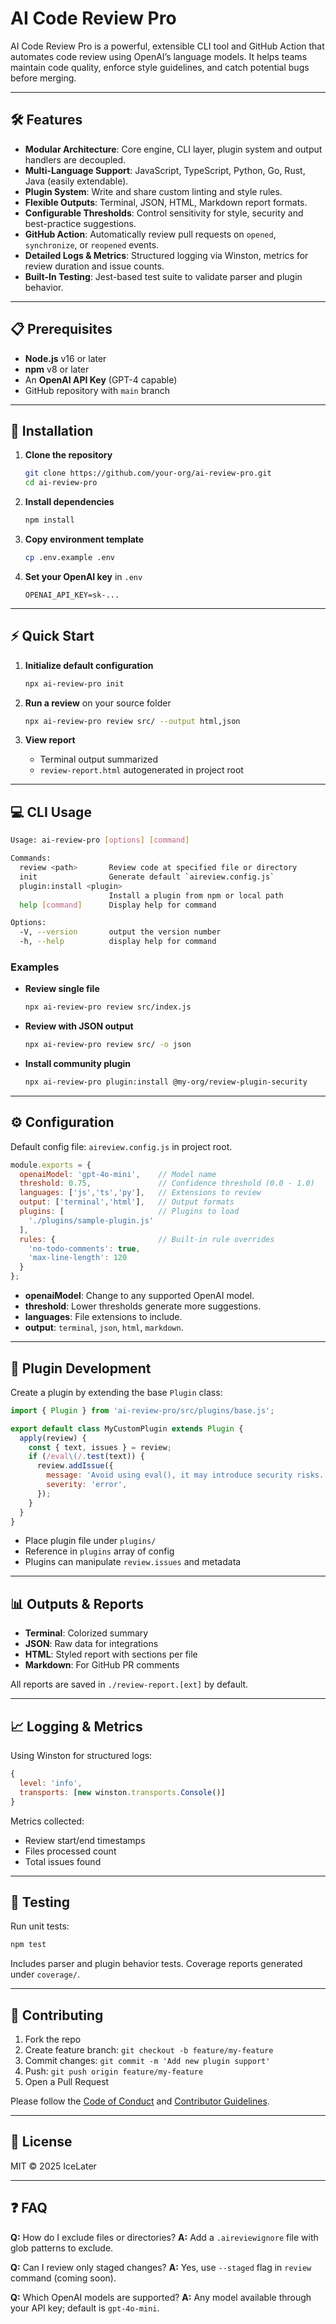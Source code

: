 # AI Code Review Pro

AI Code Review Pro is a powerful, extensible CLI tool and GitHub Action that automates code review using OpenAI’s language models. It helps teams maintain code quality, enforce style guidelines, and catch potential bugs before merging.

---

## 🛠️ Features

* **Modular Architecture**: Core engine, CLI layer, plugin system and output handlers are decoupled.
* **Multi-Language Support**: JavaScript, TypeScript, Python, Go, Rust, Java (easily extendable).
* **Plugin System**: Write and share custom linting and style rules.
* **Flexible Outputs**: Terminal, JSON, HTML, Markdown report formats.
* **Configurable Thresholds**: Control sensitivity for style, security and best-practice suggestions.
* **GitHub Action**: Automatically review pull requests on `opened`, `synchronize`, or `reopened` events.
* **Detailed Logs & Metrics**: Structured logging via Winston, metrics for review duration and issue counts.
* **Built-In Testing**: Jest-based test suite to validate parser and plugin behavior.

---

## 📋 Prerequisites

* **Node.js** v16 or later
* **npm** v8 or later
* An **OpenAI API Key** (GPT-4 capable)
* GitHub repository with `main` branch

---

## 🔧 Installation

1. **Clone the repository**

   ```bash
   git clone https://github.com/your-org/ai-review-pro.git
   cd ai-review-pro
   ```
2. **Install dependencies**

   ```bash
   npm install
   ```
3. **Copy environment template**

   ```bash
   cp .env.example .env
   ```
4. **Set your OpenAI key** in `.env`

   ```text
   OPENAI_API_KEY=sk-...
   ```

---

## ⚡ Quick Start

1. **Initialize default configuration**

   ```bash
   npx ai-review-pro init
   ```
2. **Run a review** on your source folder

   ```bash
   npx ai-review-pro review src/ --output html,json
   ```
3. **View report**

   * Terminal output summarized
   * `review-report.html` autogenerated in project root

---

## 💻 CLI Usage

```bash
Usage: ai-review-pro [options] [command]

Commands:
  review <path>       Review code at specified file or directory
  init                Generate default `aireview.config.js`
  plugin:install <plugin>
                      Install a plugin from npm or local path
  help [command]      Display help for command

Options:
  -V, --version       output the version number
  -h, --help          display help for command
```

### Examples

* **Review single file**

  ```bash
  npx ai-review-pro review src/index.js
  ```
* **Review with JSON output**

  ```bash
  npx ai-review-pro review src/ -o json
  ```
* **Install community plugin**

  ```bash
  npx ai-review-pro plugin:install @my-org/review-plugin-security
  ```

---

## ⚙️ Configuration

Default config file: `aireview.config.js` in project root.

```js
module.exports = {
  openaiModel: 'gpt-4o-mini',    // Model name
  threshold: 0.75,               // Confidence threshold (0.0 - 1.0)
  languages: ['js','ts','py'],   // Extensions to review
  output: ['terminal','html'],   // Output formats
  plugins: [                     // Plugins to load
    './plugins/sample-plugin.js'
  ],
  rules: {                       // Built-in rule overrides
    'no-todo-comments': true,
    'max-line-length': 120
  }
};
```

* **openaiModel**: Change to any supported OpenAI model.
* **threshold**: Lower thresholds generate more suggestions.
* **languages**: File extensions to include.
* **output**: `terminal`, `json`, `html`, `markdown`.

---

## 🧩 Plugin Development

Create a plugin by extending the base `Plugin` class:

```js
import { Plugin } from 'ai-review-pro/src/plugins/base.js';

export default class MyCustomPlugin extends Plugin {
  apply(review) {
    const { text, issues } = review;
    if (/eval\(/.test(text)) {
      review.addIssue({
        message: 'Avoid using eval(), it may introduce security risks.',
        severity: 'error',
      });
    }
  }
}
```

* Place plugin file under `plugins/`
* Reference in `plugins` array of config
* Plugins can manipulate `review.issues` and metadata

---

## 📊 Outputs & Reports

* **Terminal**: Colorized summary
* **JSON**: Raw data for integrations
* **HTML**: Styled report with sections per file
* **Markdown**: For GitHub PR comments

All reports are saved in `./review-report.[ext]` by default.

---

## 📈 Logging & Metrics

Using Winston for structured logs:

```js
{
  level: 'info',
  transports: [new winston.transports.Console()]
}
```

Metrics collected:

* Review start/end timestamps
* Files processed count
* Total issues found

---

## 🧪 Testing

Run unit tests:

```bash
npm test
```

Includes parser and plugin behavior tests. Coverage reports generated under `coverage/`.

---

## 🤗 Contributing

1. Fork the repo
2. Create feature branch: `git checkout -b feature/my-feature`
3. Commit changes: `git commit -m 'Add new plugin support'`
4. Push: `git push origin feature/my-feature`
5. Open a Pull Request

Please follow the [Code of Conduct](CODE_OF_CONDUCT.md) and [Contributor Guidelines](CONTRIBUTING.md).

---

## 📜 License

MIT © 2025 IceLater

---

## ❓ FAQ

**Q:** How do I exclude files or directories?
**A:** Add a `.aireviewignore` file with glob patterns to exclude.

**Q:** Can I review only staged changes?
**A:** Yes, use `--staged` flag in `review` command (coming soon).

**Q:** Which OpenAI models are supported?
**A:** Any model available through your API key; default is `gpt-4o-mini`.

